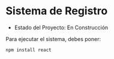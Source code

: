 <h1> Sistema de Registro</h1>

- Estado del Proyecto: En Construcción
  
Para ejecutar el sistema, debes poner:

```npm install react```
